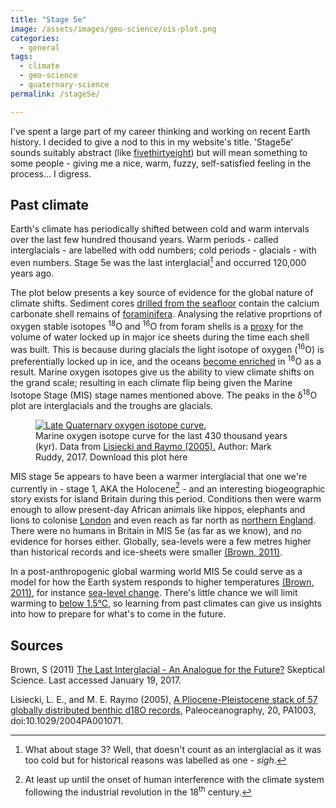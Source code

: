 ```yaml
---
title: "Stage 5e"
image: /assets/images/geo-science/ois-plot.png
categories: 
  - general
tags: 
  - climate 
  - geo-science
  - quaternary-science
permalink: /stage5e/

---
```


I've spent a large part of my career thinking and working on recent Earth history. I decided to give a nod to this in my website's title. 'Stage5e' sounds suitably abstract (like [fivethirtyeight](https://fivethirtyeight.com/)) but will mean something to some people - giving me a nice, warm, fuzzy, self-satisfied feeling in the process... I digress.

## Past climate 

Earth's climate has periodically shifted between cold and warm intervals over the last few hundred thousand years. Warm periods - called interglacials - are labelled with odd numbers; cold periods - glacials - with even numbers. Stage 5e was the last interglacial[^stage3-fn] and occurred 120,000 years ago. 

The plot below presents a key source of evidence for the global nature of climate shifts. Sediment cores [drilled from the seafloor](http://www.odplegacy.org/) contain the calcium carbonate shell remains of [foraminifera](https://en.wikipedia.org/wiki/Foraminifera). Analysing the relative proprtions of oxygen stable isotopes <sup>18</sup>O and <sup>16</sup>O from foram shells is a [proxy](https://en.wikipedia.org/wiki/Proxy_(climate)) for the volume of water locked up in major ice sheets during the time each shell was built. This is because during glacials the light isotope of oxygen (<sup>16</sup>O) is preferentially locked up in ice, and the oceans [become enriched](http://earthobservatory.nasa.gov/Features/Paleoclimatology_OxygenBalance/) in <sup>18</sup>O as a result. Marine oxygen isotopes give us the ability to view climate shifts on the grand scale; resulting in each climate flip being given the Marine Isotope Stage (MIS) stage names mentioned above. The peaks in the &delta;<sup>18</sup>O plot are interglacials and the troughs are glacials. 

<figure class="align-centre">
  <a href="{{ site.url }}{{ site.baseurl }}/assets/images/geo-science/ois-plot.png"><img src="{{ site.url }}{{ site.baseurl }}/assets/images/geo-science/ois-plot.png" alt="Late Quaternary oxygen isotope curve."></a>
  <figcaption>Marine oxygen isotope curve for the last 430 thousand years (kyr). Data from <a href="http://www.lorraine-lisiecki.com/stack.html" target="_blank">Lisiecki and Raymo (2005).</a> Author: Mark Ruddy, 2017. Download this plot <a href="{{ site.url }}{{ site.baseurl }}"> </a> here</figcaption>
</figure> 

MIS stage 5e appears to have been a warmer interglacial that one we're currently in - stage 1, AKA the Holocene[^temp-fn] - and an interesting biogeographic story exists for island Britain during this period. Conditions then were warm enough to allow present-day African animals like hippos, elephants and lions to colonise [London](http://london-nerc-dtp.org/2016/02/10/a-past-paradise-in-central-london/) and even reach as far north as [northern England](https://doi.pangaea.de/10.1594/PANGAEA.64382). There were no humans in Britain in MIS 5e (as far as we know), and no evidence for horses either. Globally, sea-levels were a few metres higher than historical records and ice-sheets were smaller <a href="#sources">(Brown, 2011)</a>.

In a post-anthropogenic global warming world MIS 5e could serve as a model for how the Earth system responds to higher temperatures <a href="#sources">(Brown, 2011)</a>, for instance [sea-level change](http://science.sciencemag.org/content/355/6322/276). There's little chance we will limit warming to [below 1.5&deg;C](https://www.carbonbrief.org/analysis-only-five-years-left-before-one-point-five-c-budget-is-blown), so learning from past climates can give us insights into how to prepare for what's to come in the future.


[^stage3-fn]: What about stage 3? Well, that doesn't count as an interglacial as it was too cold but for historical reasons was labelled as one - *sigh*.

[^temp-fn]: At least up until the onset of human interference with the climate system following the industrial revolution in the 18<sup>th</sup> century.



## Sources

Brown, S (2011) <a href="https://www.skepticalscience.com/LIG1-0706.html" target="_blank">The Last Interglacial - An Analogue for the Future?</a> Skeptical Science. Last accessed January 19, 2017.

Lisiecki, L. E., and M. E. Raymo (2005), <a href="http://www.lorraine-lisiecki.com/LisieckiRaymo2005.pdf" target="_blank">A Pliocene-Pleistocene stack of 57 globally distributed benthic d18O records</a>, Paleoceanography, 20, PA1003, doi:10.1029/2004PA001071.



